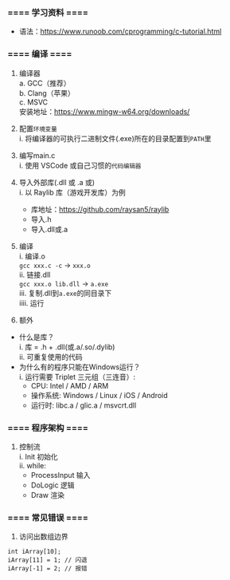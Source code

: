 ### ==== 学习资料 ====
* 语法：https://www.runoob.com/cprogramming/c-tutorial.html

### ==== 编译 ====
1. 编译器   
a. GCC（推荐）   
b. Clang（苹果）   
c. MSVC   
安装地址：https://www.mingw-w64.org/downloads/   

2. 配置`环境变量`   
i. 将编译器的可执行二进制文件(.exe)所在的目录配置到`PATH`里

3. 编写main.c   
i. 使用 VSCode 或自己习惯的`代码编辑器`

4. 导入外部库(.dll 或 .a 或)   
i. 以 Raylib 库（游戏开发库）为例
    - 库地址：https://github.com/raysan5/raylib
    - 导入.h
    - 导入.dll或.a

5. 编译   
i. 编译.o   
`gcc xxx.c -c` -> `xxx.o`   
ii. 链接.dll   
`gcc xxx.o lib.dll` -> `a.exe`   
iii. 复制.dll到`a.exe`的同目录下   
iiii. 运行

6. 额外
* 什么是库？   
i. 库 = .h + .dll(或.a/.so/.dylib)   
ii. 可重复使用的代码   
* 为什么有的程序只能在Windows运行？   
i. 运行需要 Triplet 三元组（三连音）:   
    - CPU: Intel / AMD / ARM   
    - 操作系统: Windows / Linux / iOS / Android   
    - 运行时: libc.a / glic.a / msvcrt.dll

### ==== 程序架构 ====
1. 控制流   
i. Init 初始化   
ii. while:     
    - ProcessInput 输入
    - DoLogic 逻辑
    - Draw 渲染

### ==== 常见错误 ====
1. 访问出数组边界
```
int iArray[10];
iArray[11] = 1; // 闪退
iArray[-1] = 2; // 报错
```
